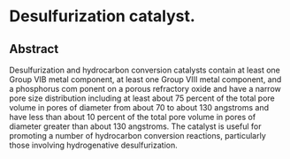 # Desulfurization catalyst.

## Abstract
Desulfurization and hydrocarbon conversion catalysts contain at least one Group VIB metal component, at least one Group VIII metal component, and a phosphorus com ponent on a porous refractory oxide and have a narrow pore size distribution including at least about 75 percent of the total pore volume in pores of diameter from about 70 to about 130 angstroms and have less than about 10 percent of the total pore volume in pores of diameter greater than about 130 angstroms. The catalyst is useful for promoting a number of hydrocarbon conversion reactions, particularly those involving hydrogenative desulfurization.